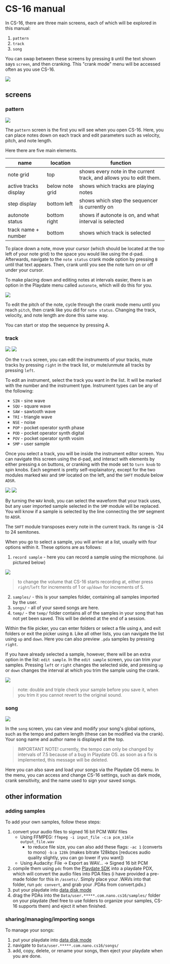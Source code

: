 # CS-16 manual

In CS-16, there are three main screens, each of which will be explored in this manual:
1. `pattern`
2. `track`
3. `song`

You can swap between these screens by pressing `B` until the text shown says `screen`, and then cranking. This "crank mode" menu will be accessed often as you use CS-16.

![](assets/cycle.gif)

## screens

### pattern

![](assets/pattern.png)

The `pattern` screen is the first you will see when you open CS-16. Here, you can place notes down on each track and edit parameters such as velocity, pitch, and note length.

Here there are five main elements.

| name                  | location        | function                                                            |
| --------------------- | --------------- | ------------------------------------------------------------------- |
| note grid             | top             | shows every note in the current track, and allows you to edit them. |
| active tracks display | below note grid | shows which tracks are playing notes                                |
| step display          | bottom left     | shows which step the sequencer is currently on                      |
| autonote status       | bottom right    | shows if autonote is on, and what interval is selected              |
| track name + number   | bottom          | shows which track is selected                                       |

To place down a note, move your cursor (which should be located at the top left of your note grid) to the space you would like using the d-pad. Afterwards, navigate to the `note status` crank mode option by pressing `B` until that text appears. Then, crank until you see the note turn on or off under your cursor.

To make placing down and editing notes at intervals easier, there is an option in the Playdate menu called `autonote`, which will do this for you.

![](assets/autonote.gif)

To edit the pitch of the note, cycle through the crank mode menu until you reach `pitch`, then crank like you did for `note status`. Changing the track, velocity, and note length are done this same way.

You can start or stop the sequence by pressing A.

### track

![](assets/track.png)
![](assets/track-2.png)

On the `track` screen, you can edit the instruments of your tracks, mute tracks by pressing `right` in the track list, or mute/unmute all tracks by pressing `left`.

To edit an instrument, select the track you want in the list. It will be marked with the number and the instrument type. Instrument types can be any of the following:

- `SIN` - sine wave
- `SQU` - square wave
- `SAW` - sawtooth wave
- `TRI` - triangle wave
- `NSE` - noise
- `POP` - pocket operator synth phase
- `POD` - pocket operator synth digital
- `POV` - pocket operator synth vosim
- `SMP` - user sample

Once you select a track, you will be inside the instrument editor screen. You can navigate this screen using the d-pad, and interact with elements by either pressing `A` on buttons, or cranking with the mode set to `turn knob` to spin knobs. Each segment is pretty self-explainatory, except for the two modules marked `WAV` and `SMP` located on the left, and the `SHFT` module below `ADSR`.

![](assets/modules.png)
![](assets/modules2.png)

By turning the `WAV` knob, you can select the waveform that your track uses, but any user imported sample selected in the `SMP` module will be replaced. You will know if a sample is selected by the line connecting the `SMP` segment to `ADSR`.

The `SHFT` module transposes every note in the current track. Its range is -24 to 24 semitones.

When you go to select a sample, you will arrive at a list, usually with four options within it. These options are as follows:

1. `record sample` - here you can record a sample using the microphone. (ui pictured below)

![](assets/record.png)

> to change the volume that CS-16 starts recording at, either press `right`/`left` for increments of 1 or `up`/`down` for increments of 5.

2. `samples/` - this is your samples folder, containing all samples imported by the user.
3. `songs/` - all of your saved songs are here.
4. `temp/` - the `temp/` folder contains all of the samples in your song that has not yet been saved. This will be deleted at the end of a session.

Within the file picker, you can enter folders or select a file using `A`, and exit folders or exit the picker using `B`. Like all other lists, you can navigate the list using `up` and `down`. Here you can also preview `.pda` samples by pressing `right`.

If you have already selected a sample, however, there will be an extra option in the list: `edit sample`. In the `edit sample` screen, you can trim your samples. Pressing `left` or `right` changes the selected side, and pressing `up` or `down` changes the interval at which you trim the sample using the crank.

![](assets/sampleedit.png)

> note: double and triple check your sample before you save it, when you trim it you cannot revert to the original sound.

### song

![](assets/song.png)

In the `song` screen, you can view and modify your song's global options, such as the tempo and pattern length (these can be modified via the crank). Your song name and author name is displayed at the top.

> IMPORTANT NOTE! currently, the tempo can only be changed by intervals of 7.5 because of a bug in Playdate OS. as soon as a fix is implemented, this message will be deleted. 

Here you can also save and load your songs via the Playdate OS menu. In the menu, you can access and change CS-16 settings, such as dark mode, crank sensitivity, and the name used to sign your saved songs.

## other information

### adding samples

To add your own samples, follow these steps:

1. convert your audio files to signed 16 bit PCM WAV files
	- Using FFMPEG: `ffmpeg -i input_file -c:a pcm_s16le output_file.wav`
        - to reduce file size, you can also add these flags: `-ac 1` (converts to mono) `-b:a 128k` (makes bitrate 128kbps [reduces audio quality slightly, you can go lower if you want])
	- Using Audacity: File -> Export as WAV... -> Signed 16 bit PCM
2. compile them using `pdc` from the [Playdate SDK](https://play.date/dev/) into a playdate PDX, which will convert the audio files into PDA files (i have provided a pre-made folder for this in `/assets/`. Simply place your .WAVs into that folder, run `pdc convert`, and grab your .PDAs from convert.pdx.)
3. put your playdate into [data disk mode](https://help.play.date/games/backups/)
4. drag the PDAs into the `Data/user.*****.com.nano.cs16/samples/` folder on your playdate (feel free to use folders to organize your samples, CS-16 supports them) and eject it when finished.

### sharing/managing/importing songs

To manage your songs:

1. put your playdate into [data disk mode](https://help.play.date/games/backups/)
2. navigate to `Data/user.*****.com.nano.cs16/songs/`
3. add, copy, delete, or rename your songs, then eject your playdate when you are done.
